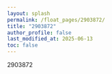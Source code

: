 ```yaml
---
layout: splash
permalink: /float_pages/2903872/
title: "2903872"
author_profile: false
last_modified_at: 2025-06-13
toc: false
---
```

 
2903872

